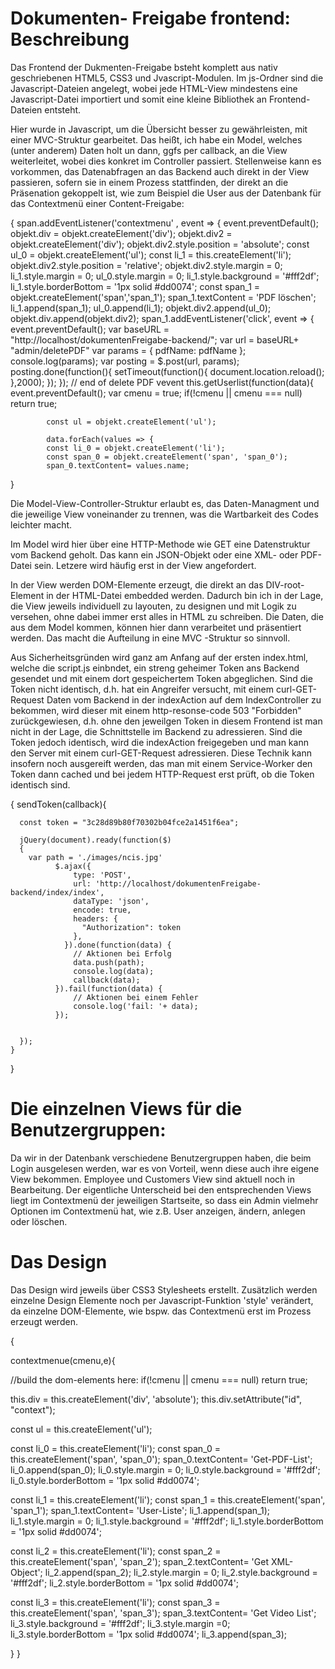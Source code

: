 # Dokumenten- Freigabe frontend: Beschreibung

Das Frontend der Dukmenten-Freigabe bsteht komplett aus nativ geschriebenen HTML5, CSS3 und Jvascript-Modulen. Im js-Ordner sind die Javascript-Dateien angelegt, wobei jede HTML-View mindestens eine Javascript-Datei importiert und somit eine kleine Bibliothek an Frontend-Dateien entsteht.

Hier wurde in Javascript, um die Übersicht besser zu gewährleisten, mit einer MVC-Struktur gearbeitet. Das heißt, ich habe ein Model, welches (unter anderem) Daten holt un dann, ggfs per callback, an die View weiterleitet, wobei dies konkret im Controller passiert. Stellenweise kann es vorkommen, das Datenabfragen an das Backend auch direkt in der View passieren, sofern sie in einem Prozess stattfinden, der direkt an die Präsenation gekoppelt ist, wie zum Beispiel die User aus der Datenbank für das Contextmenü einer Content-Freigabe:

{
     span.addEventListener('contextmenu' , event  => {
          event.preventDefault(); 
          objekt.div   = objekt.createElement('div');
          objekt.div2  = objekt.createElement('div');
          objekt.div2.style.position = 'absolute';
          const ul_0 = objekt.createElement('ul');
          const li_1 = this.createElement('li');
          objekt.div2.style.position = 'relative';
          objekt.div2.style.margin = 0;
          li_1.style.margin = 0;
          ul_0.style.margin = 0;
          li_1.style.background = '#fff2df';
          li_1.style.borderBottom = '1px solid #dd0074';
          const span_1 = objekt.createElement('span','span_1');
          span_1.textContent = 'PDF löschen';
          li_1.append(span_1);
          ul_0.append(li_1);
          objekt.div2.append(ul_0);
          objekt.div.append(objekt.div2);
          span_1.addEventListener('click', event => {
            event.preventDefault();
            var baseURL = "http://localhost/dokumentenFreigabe-backend/";
            var url  = baseURL+ "admin/deletePDF"
            var params = { 
                pdfName: pdfName
            };
            console.log(params);
            var posting = $.post(url, params);
            posting.done(function(){
                setTimeout(function(){
                  document.location.reload();
                },2000);
            });
          }); // end of delete PDF vevent
          this.getUserlist(function(data){
            event.preventDefault();
            var cmenu = true;
            if(!cmenu || cmenu === null) return true;
            
          
            const ul = objekt.createElement('ul');
           
            data.forEach(values => {
            const li_0 = objekt.createElement('li');
            const span_0 = objekt.createElement('span', 'span_0');
            span_0.textContent= values.name;
}

Die Model-View-Controller-Struktur erlaubt es, das Daten-Managment und die jeweilige View voneinander zu trennen, was die Wartbarkeit des Codes leichter macht.

Im Model wird hier über eine HTTP-Methode wie GET eine Datenstruktur vom Backend geholt. Das kann ein JSON-Objekt oder eine XML- oder PDF-Datei sein. Letzere wird häufig erst in der View angefordert.

In der View werden DOM-Elemente erzeugt, die direkt an das DIV-root-Element in der HTML-Datei embedded werden. Dadurch bin ich in der Lage, die View jeweils individuell zu layouten, zu designen und mit Logik zu versehen, ohne dabei immer erst alles in HTML zu schreiben. Die Daten, die aus dem Model kommen, können hier dann verarbeitet und präsentiert werden. Das macht die Aufteilung in eine MVC -Struktur so sinnvoll.

Aus Sicherheitsgründen wird ganz am Anfang auf der ersten index.html, welche die script.js einbndet, ein streng geheimer Token ans Backend gesendet und mit einem dort gespeichertem Token abgeglichen. Sind die Token nicht identisch, d.h. hat ein Angreifer versucht, mit einem curl-GET-Request Daten vom Backend in der indexAction auf dem IndexController zu bekommen, wird dieser mit einem http-resonse-code 503 "Forbidden" zurückgewiesen, d.h. ohne den jeweilgen Token in diesem Frontend ist man nicht in der Lage, die Schnittstelle im Backend zu adressieren. Sind die Token jedoch identisch, wird die indexAction freigegeben und man kann den Server mit einem curl-GET-Request adressieren. Diese Technik kann insofern noch ausgereift werden, das man mit einem Service-Worker den Token dann cached und bei jedem HTTP-Request erst prüft, ob die Token identisch sind.

{
    sendToken(callback){

      const token = "3c28d89b80f70302b04fce2a1451f6ea";

      jQuery(document).ready(function($)
      {
        var path = './images/ncis.jpg'
              $.ajax({
                  type: 'POST',
                  url: 'http://localhost/dokumentenFreigabe-backend/index/index',
                  dataType: 'json',
                  encode: true,
                  headers: {
                    "Authorization": token
                  },
                }).done(function(data) {
                  // Aktionen bei Erfolg
                  data.push(path);
                  console.log(data);
                  callback(data);
              }).fail(function(data) {
                  // Aktionen bei einem Fehler
                  console.log('fail: '+ data);			
              });
      
       
      });
    }
}

# Die einzelnen Views für die Benutzergruppen:

Da wir in der Datenbank verschiedene Benutzergruppen haben, die beim Login ausgelesen werden, war es von Vorteil, wenn diese auch ihre eigene View bekommen.
Employee und Customers View sind aktuell noch in Bearbeitung. Der eigentliche Unterscheid bei den entsprechenden Views liegt im Contextmenü der jeweiligen Startseite, so dass ein Admin vielmehr Optionen im Contextmenü hat, wie z.B. User anzeigen, ändern, anlegen oder löschen.

# Das Design

Das Design wird jeweils über CSS3 Stylesheets erstellt. Zusätzlich werden einzelne Design Elemente noch per Javascript-Funktion 'style' verändert, da einzelne DOM-Elemente, wie bspw. das Contextmenü erst im Prozess erzeugt werden.

{

contextmenue(cmenu,e){

//build the dom-elements here:
if(!cmenu || cmenu === null) return true;

this.div = this.createElement('div', 'absolute');
this.div.setAttribute("id", "context");

const ul = this.createElement('ul');

const li_0 = this.createElement('li');
const span_0 = this.createElement('span', 'span_0');
span_0.textContent= 'Get-PDF-List';
li_0.append(span_0);
li_0.style.margin = 0;
li_0.style.background = '#fff2df';
li_0.style.borderBottom = '1px solid #dd0074';


const li_1 = this.createElement('li');
const span_1 = this.createElement('span', 'span_1');
span_1.textContent= 'User-Liste';
li_1.append(span_1);
li_1.style.margin = 0;
li_1.style.background = '#fff2df';
li_1.style.borderBottom = '1px solid #dd0074';


const li_2 = this.createElement('li');
const span_2 = this.createElement('span', 'span_2');
span_2.textContent= 'Get XML-Object';
li_2.append(span_2);
li_2.style.margin = 0;
li_2.style.background = '#fff2df';
li_2.style.borderBottom = '1px solid #dd0074';

const li_3 = this.createElement('li');
const span_3 = this.createElement('span', 'span_3');
span_3.textContent= 'Get Video List';
li_3.style.background = '#fff2df';
li_3.style.margin =0;
li_3.style.borderBottom = '1px solid #dd0074';
li_3.append(span_3);

}
}